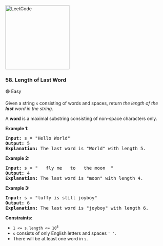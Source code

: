 <a href="https://leetcode.com/problems/length-of-last-word/">
    <img src="/leetcode-logo.png" style="width:200px" alt="LeetCode"/>
</a>

### 58. Length of Last Word

:green_circle: Easy

Given a string `s` consisting of words and spaces, 
return _the length of the __last__ word in the string_.

A __word__ is a maximal substring consisting of 
non-space characters only.

__Example 1:__

<pre>
<b>Input:</b> s = "Hello World"
<b>Output:</b> 5
<b>Explanation:</b> The last word is "World" with length 5.
</pre>

__Example 2:__
<pre>
<b>Input:</b> s = "   fly me   to   the moon  "
<b>Output:</b> 4
<b>Explanation:</b> The last word is "moon" with length 4.
</pre>

__Example 3:__
<pre>
<b>Input:</b> s = "luffy is still joyboy"
<b>Output:</b> 6
<b>Explanation:</b> The last word is "joyboy" with length 6.
</pre>

__Constraints:__

* <code>1 <= s.length <= 10<sup>4</sup></code>
* `s` consists of only English letters and spaces `' '`.
* There will be at least one word in `s`.

